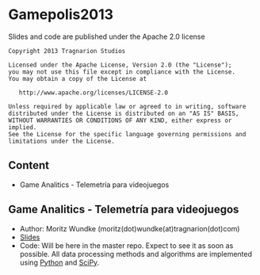 # Gamepolis2013 #

Slides and code are published under the Apache 2.0 license

    Copyright 2013 Tragnarion Studios

    Licensed under the Apache License, Version 2.0 (the "License");
    you may not use this file except in compliance with the License.
    You may obtain a copy of the License at

       http://www.apache.org/licenses/LICENSE-2.0

    Unless required by applicable law or agreed to in writing, software
    distributed under the License is distributed on an "AS IS" BASIS,
    WITHOUT WARRANTIES OR CONDITIONS OF ANY KIND, either express or implied.
    See the License for the specific language governing permissions and
    limitations under the License.

## Content ##
 
 - Game Analitics - Telemetría para videojuegos

## Game Analitics - Telemetría para videojuegos ##

 - Author: Moritz Wundke (moritz(dot)wundke(at)tragnarion(dot)com)
 - [Slides](http://tragnarion.github.io/Gamepolis2013/)
 - Code: Will be here in the master repo. Expect to see it as soon as possible. All data processing methods and algorithms are implemented using [Python](http://www.python.org/) and [SciPy](http://www.scipy.org/).